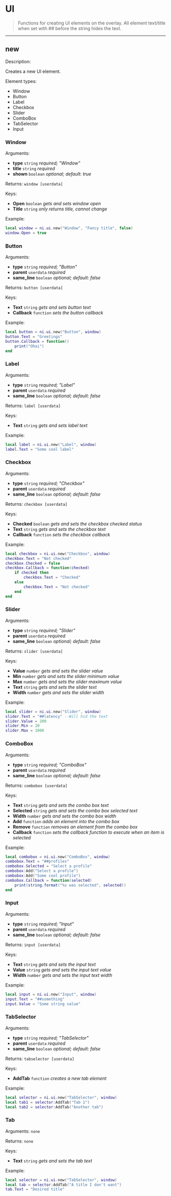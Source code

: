 # UI

> Functions for creating UI elements on the overlay. All element text/title when set with ## before the string hides the text.

---

## new

Description:

Creates a new UI element.

Element types:
- Window
- Button
- Label
- Checkbox
- Slider
- ComboBox
- TabSelector
- Input

### Window

Arguments:
- **type** `string` _required; "Window"_
- **title** `string` _required_
- **shown** `boolean` _optional; default: true_

Returns: `window [userdata]`

Keys:
- **Open** `boolean` _gets and sets window open_
- **Title** `string` _only returns title, cannot change_

Example:
```lua
local window = ni.ui.new("Window", "Fancy title", false)
window.Open = true
```

### Button

Arguments:
- **type** `string` _required; "Button"_
- **parent** `userdata` _required_
- **same_line** `boolean` _optional; default: false_

Returns: `button [userdata]`

Keys:
- **Text** `string` _gets and sets button text_
- **Callback** `function` _sets the button callback_

Example:
```lua
local button = ni.ui.new("Button", window)
button.Text = "Greetings"
button.Callback = function()
	print("Ohai")
end
```

### Label

Arguments:
- **type** `string` _required; "Label"_
- **parent** `userdata` _required_
- **same_line** `boolean` _optional; default: false_

Returns: `label [userdata]`

Keys:
- **Text** `string` _gets and sets label text_

Example:
```lua
local label = ni.ui.new("Label", window)
label.Text = "Some cool label"
```

### Checkbox

Arguments:
- **type** `string` _required; "Checkbox"_
- **parent** `userdata` _required_
- **same_line** `boolean` _optional; default: false_

Returns: `checkbox [userdata]`

Keys:
- **Checked** `boolean` _gets and sets the checkbox checked status_
- **Text** `string` _gets and sets the checkbox text_
- **Callback** `function` _sets the checkbox callback_

Example:
```lua
local checkbox = ni.ui.new("Checkbox", window)
checkbox.Text = "Not checked"
checkbox.Checked = false
checkbox.Callback = function(checked)
	if checked then
		checkbox.Text = "Checked"
	else
		checkbox.Text = "Not checked"
	end
end
```

### Slider

Arguments:
- **type** `string` _required; "Slider"_
- **parent** `userdata` _required_
- **same_line** `boolean` _optional; default: false_

Returns: `slider [userdata]`

Keys:
- **Value** `number` _gets and sets the slider value_
- **Min** `number` _gets and sets the slider minimum value_
- **Max** `number` _gets and sets the slider maximum value_
- **Text** `string` _gets and sets the slider text_
- **Width** `number` _gets and sets the slider width_

Example:
```lua
local slider = ni.ui.new("Slider", window)
slider.Text = "##latency" --Will hid the text
slider.Value = 200
slider.Min = 20
slider.Max = 1000
```

### ComboBox

Arguments:
- **type** `string` _required; "ComboBox"_
- **parent** `userdata` _required_
- **same_line** `boolean` _optional; default: false_

Returns: `combobox [userdata]`

Keys:
- **Text** `string` _gets and sets the combo box text_
- **Selected** `string` _gets and sets the combo box selected text_
- **Width** `number` _gets and sets the combo box width_
- **Add** `function` _adds an element into the combo box_
- **Remove** `function` _removes an element from the combo box_
- **Callback** `function` _sets the callback function to execute when an item is selected_

Example:
```lua
local combobox = ni.ui.new("ComboBox", window)
combobox.Text = "##profiles"
combobox.Selected = "Select a profile"
combobox:Add("Select a profile")
combobox:Add("Some cool profile")
combobox.Callback = function(selected)
	print(string.format("%s was selected", selected))
end
```

### Input

Arguments:
- **type** `string` _required; "Input"_
- **parent** `userdata` _required_
- **same_line** `boolean` _optional; default: false_

Returns: `input [userdata]`

Keys:
- **Text** `string` _gets and sets the input text_
- **Value** `string` _gets and sets the input text value_
- **Width** `number` _gets and sets the input text width_

Example:
```lua
local input = ni.ui.new("Input", window)
input.Text = "##something"
input.Value = "Some string value"
```

### TabSelector

Arguments:
- **type** `string` _required; "TabSelector"_
- **parent** `userdata` _required_
- **same_line** `boolean` _optional; default: false_

Returns: `tabselector [userdata]`

Keys:
- **AddTab** `function` _creates a new tab element_

Example:
```lua
local selector = ni.ui.new("TabSelector", window)
local tab1 = selector:AddTab("Tab 1")
local tab2 = selector:AddTab("Another tab")
```

### Tab

Arguments: `none`

Returns: `none`

Keys:
- **Text** `string` _gets and sets the tab text_

Example:
```lua
local selector = ni.ui.new("TabSelector", window)
local tab = selector:AddTab("A title I don't want")
tab.Text = "Desired title"
```
